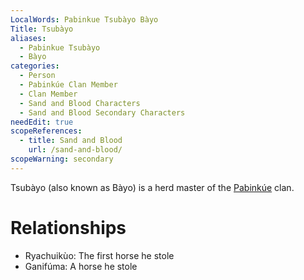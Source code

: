 ```yaml
---
LocalWords: Pabinkue Tsubàyo Bàyo
Title: Tsubàyo
aliases:
  - Pabinkue Tsubàyo
  - Bàyo
categories:
  - Person
  - Pabinkúe Clan Member
  - Clan Member
  - Sand and Blood Characters
  - Sand and Blood Secondary Characters
needEdit: true
scopeReferences:
  - title: Sand and Blood
    url: /sand-and-blood/
scopeWarning: secondary
---
```


Tsubàyo (also known as Bàyo) is a herd master of the [Pabinkúe]() clan.

# Relationships

* Ryachuikùo: The first horse he stole
* Ganifúma: A horse he stole
